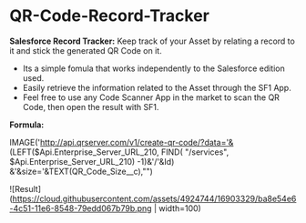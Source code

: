 # QR-Code-Record-Tracker
**Salesforce Record Tracker:** Keep track of your Asset by relating a record to it and stick the generated QR Code on it. 
- Its a simple fomula that works independently to the Salesforce edition used.
- Easily retrieve the information related to the Asset through the SF1 App.
- Feel free to use any Code Scanner App in the market to scan the QR Code, then open the result with SF1.

**Formula:**

IMAGE('http://api.qrserver.com/v1/create-qr-code/?data='& (LEFT($Api.Enterprise_Server_URL_210, FIND( "/services", $Api.Enterprise_Server_URL_210) -1)&'/'&Id) &'&size='&TEXT(QR_Code_Size__c),"")



![Result](https://cloud.githubusercontent.com/assets/4924744/16903329/ba8e54e6-4c51-11e6-8548-79edd067b79b.png | width=100)
